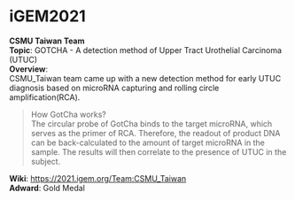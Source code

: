 # iGEM2021  
**CSMU Taiwan Team**  
**Topic**: GOTCHA - A detection method of Upper Tract Urothelial Carcinoma (UTUC)  
**Overview**:  
CSMU_Taiwan team came up with a new detection method for early UTUC diagnosis based on microRNA capturing and rolling circle amplification(RCA).  
> How GotCha works?  
> The circular probe of GotCha binds to the target microRNA, which serves as the primer of RCA. Therefore, the readout of product DNA can be back-calculated to the amount of target microRNA in the sample. The results will then correlate to the presence of UTUC in the subject.  

**Wiki**: https://2021.igem.org/Team:CSMU_Taiwan  
**Adward**:  Gold Medal
